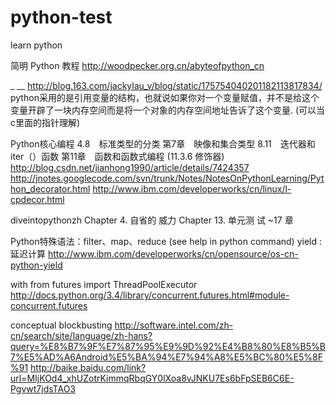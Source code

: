 python-test
===========

learn python

简明 Python 教程 http://woodpecker.org.cn/abyteofpython_cn

_ __ http://blog.163.com/jackylau_v/blog/static/175754040201182113817834/
python采用的是引用变量的结构，也就说如果你对一个变量赋值，并不是给这个变量开辟了一块内存空间而是将一个对象的内存空间地址告诉了这个变量. (可以当c里面的指针理解)

Python核心编程
  4.8　标准类型的分类
  第7章　映像和集合类型
  8.11　迭代器和iter（）函数
  第11章　函数和函数式编程 (11.3.6 修饰器)
    http://blog.csdn.net/jianhong1990/article/details/7424357
    http://jnotes.googlecode.com/svn/trunk/Notes/NotesOnPythonLearning/Python_decorator.html
    http://www.ibm.com/developerworks/cn/linux/l-cpdecor.html

diveintopythonzh
  Chapter 4. 自省的 威力
  Chapter 13. 单元测 试 ~17 章


Python特殊语法：filter、map、reduce (see help in python command)
yield : 延迟计算
 http://www.ibm.com/developerworks/cn/opensource/os-cn-python-yield

with
from futures import ThreadPoolExecutor
http://docs.python.org/3.4/library/concurrent.futures.html#module-concurrent.futures

conceptual blockbusting
http://software.intel.com/zh-cn/search/site/language/zh-hans?query=%E8%B7%9F%E7%87%95%E9%9D%92%E4%B8%80%E8%B5%B7%E5%AD%A6Android%E5%BA%94%E7%94%A8%E5%BC%80%E5%8F%91
http://baike.baidu.com/link?url=MIjKOd4_xhUZotrKimmqRbqGY0lXoa8vJNKU7Es6bFpSEB6C6E-Pgvwt7jdsTAO3


